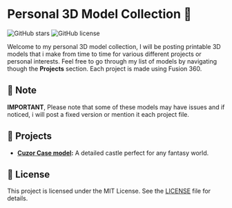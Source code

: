 # Personal 3D Model Collection 🎨

![GitHub stars](https://img.shields.io/github/stars/klsxgh/3D-Model-collection?style=social)
![GitHub license](https://img.shields.io/github/license/klsxgh/3D-Model-collection)

Welcome to my personal 3D model collection, I will be posting printable 3D models that i make from time to time for various different projects or personal interests. Feel free to go through my list of models by navigating though the **Projects** section. Each project is made using Fusion 360.

## 📝 Note
**IMPORTANT**,
Please note that some of these models may have issues and if noticed, i will post a fixed version or mention it each project file.

## 📂 Projects
- **[Cuzor Case model](https://github.com/klsxgh/3D-Model-collection/tree/main/cuzorCase):** A detailed castle perfect for any fantasy world.

## 📜 License
This project is licensed under the MIT License. See the [LICENSE](./LICENSE) file for details.


